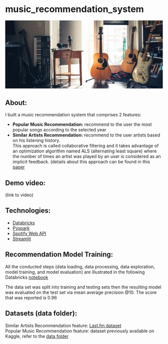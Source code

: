 # music_recommendation_system
![alt text](https://github.com/bjosep/music_recommendation_system/blob/main/misc/music_img.jpg?raw=true)
## About:
I built a music recommendation system that comprises 2 features:<br>
* **Popular Music Recommendation:** recommend to the user the most popular songs according to the selected year <br>
* **Similar Artists Recommendation:** recommend to the user artists based on his listening history.<br>
This approach is called collaborative filtering and it takes advantage of an optimization algorithm named ALS (alternating least square) where the number of times an artist was played by an user is considered as an implicit feedback.
(details about this approach can be found in this [paper](http://yifanhu.net/PUB/cf.pdf)

## Demo video:
(link to video)

## Technologies:
* [Databricks](https://databricks.com/try-databricks)
* [Pyspark](http://spark.apache.org/docs/latest/api/python/)
* [Spotify Web API](https://developer.spotify.com/documentation/web-api/)
* [Streamlit](https://streamlit.io/)

## Recommendation Model Training:

All the conducted steps (data loading, data processing, data exploration, model training, and model evaluation) are illustrated in the following Databricks [notebook]( https://databricks-prod-cloudfront.cloud.databricks.com/public/4027ec902e239c93eaaa8714f173bcfc/550853209436599/750566902736418/4358824653449923/latest.html)


The data set was split into training and testing sets then the resulting model was evaluated on the test set via mean average precision @10. The score that was reported is 0.96

## Datasets (data folder):

Similar Artists Recommendation feature: [Last.fm dataset](http://ocelma.net/MusicRecommendationDataset/lastfm-360K.html)<br>
Popular Music Recommendation feature:  dataset previously available on Kaggle, refer to the [data folder](https://drive.google.com/drive/folders/1AQzrv0q2cwRXMYyHRbsE6zFF1Sr7WQOx?usp=sharing)

